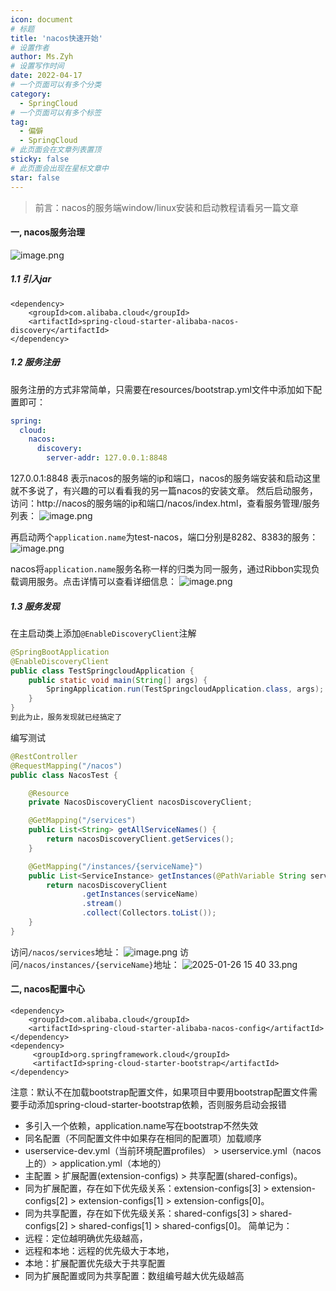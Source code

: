 ```yaml
---
icon: document
# 标题
title: 'nacos快速开始'
# 设置作者
author: Ms.Zyh
# 设置写作时间
date: 2022-04-17
# 一个页面可以有多个分类
category:
  - SpringCloud
# 一个页面可以有多个标签
tag:
  - 偏僻
  - SpringCloud
# 此页面会在文章列表置顶
sticky: false
# 此页面会出现在星标文章中
star: false
---
```



> 前言：nacos的服务端window/linux安装和启动教程请看另一篇文章
#### 一, nacos服务治理
![image.png](http://img.zouyh.top/article-img/202501261527005.png)
##### 1.1 引入jar
``` pom
<dependency>
    <groupId>com.alibaba.cloud</groupId>
    <artifactId>spring-cloud-starter-alibaba-nacos-discovery</artifactId>
</dependency>
```
##### 1.2 服务注册
服务注册的方式非常简单，只需要在resources/bootstrap.yml文件中添加如下配置即可：
```yaml
spring:
  cloud:
    nacos:
      discovery:
        server-addr: 127.0.0.1:8848
```
127.0.0.1:8848 表示nacos的服务端的ip和端口，nacos的服务端安装和启动这里就不多说了，有兴趣的可以看看我的另一篇nacos的安装文章。
然后启动服务，访问：http://nacos的服务端的ip和端口/nacos/index.html，查看服务管理/服务列表：
![image.png](http://img.zouyh.top/article-img/202501261530564.png)

再启动两个`application.name`为test-nacos，端口分别是8282、8383的服务：
![image.png](http://img.zouyh.top/article-img/202501261533922.png)

nacos将`application.name`服务名称一样的归类为同一服务，通过Ribbon实现负载调用服务。点击详情可以查看详细信息：
![image.png](http://img.zouyh.top/article-img/202501261538234.png)
##### 1.3 服务发现
在主启动类上添加`@EnableDiscoveryClient`注解
```java
@SpringBootApplication
@EnableDiscoveryClient
public class TestSpringcloudApplication {
    public static void main(String[] args) {
        SpringApplication.run(TestSpringcloudApplication.class, args);
    }
}
到此为止，服务发现就已经搞定了
```
编写测试
```java
@RestController
@RequestMapping("/nacos")
public class NacosTest {

    @Resource
    private NacosDiscoveryClient nacosDiscoveryClient;

    @GetMapping("/services")
    public List<String> getAllServiceNames() {
        return nacosDiscoveryClient.getServices();
    }

    @GetMapping("/instances/{serviceName}")
    public List<ServiceInstance> getInstances(@PathVariable String serviceName) {
        return nacosDiscoveryClient
                .getInstances(serviceName)
                .stream()
                .collect(Collectors.toList());
    }
}
```
访问`/nacos/services`地址：
![image.png](http://img.zouyh.top/article-img/202501261539042.png)
访问`/nacos/instances/{serviceName}`地址：
![2025-01-26 15 40 33.png](http://img.zouyh.top/article-img/202501261541527.png)
#### 二, nacos配置中心
```pom
<dependency>
    <groupId>com.alibaba.cloud</groupId>
    <artifactId>spring-cloud-starter-alibaba-nacos-config</artifactId>
</dependency>
<dependency>
     <groupId>org.springframework.cloud</groupId>
     <artifactId>spring-cloud-starter-bootstrap</artifactId>
</dependency>
```
注意：默认不在加载bootstrap配置文件，如果项目中要用bootstrap配置文件需要手动添加spring-cloud-starter-bootstrap依赖，否则服务启动会报错
- 多引入一个依赖，application.name写在bootstrap不然失效
- 同名配置（不同配置文件中如果存在相同的配置项）加载顺序
- userservice-dev.yml（当前环境配置profiles） > userservice.yml（nacos上的）> application.yml（本地的）
- 主配置 > 扩展配置(extension-configs) > 共享配置(shared-configs)。
- 同为扩展配置，存在如下优先级关系：extension-configs[3] > extension-configs[2] > extension-configs[1] > extension-configs[0]。
- 同为共享配置，存在如下优先级关系：shared-configs[3] > shared-configs[2] > shared-configs[1] > shared-configs[0]。
简单记为：
- 远程：定位越明确优先级越高，
- 远程和本地：远程的优先级大于本地，
- 本地：扩展配置优先级大于共享配置
- 同为扩展配置或同为共享配置：数组编号越大优先级越高



